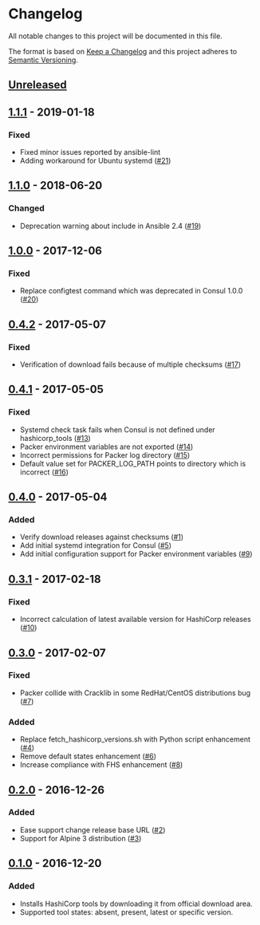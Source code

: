 # Changelog

All notable changes to this project will be documented in this file.

The format is based on [Keep a Changelog](http://keepachangelog.com/en/1.0.0/)
and this project adheres to [Semantic Versioning](http://semver.org/spec/v2.0.0.html).

## [Unreleased](../../releases/tag/X.Y.Z)

## [1.1.1](../../releases/tag/1.1.0) - 2019-01-18

### Fixed

- Fixed minor issues reported by ansible-lint
- Adding workaround for Ubuntu systemd  ([#21](../../issues/21))

## [1.1.0](../../releases/tag/1.1.0) - 2018-06-20

### Changed

- Deprecation warning about include in Ansible 2.4 ([#19](../../issues/19))

## [1.0.0](../../releases/tag/1.0.0) - 2017-12-06

### Fixed

- Replace configtest command which was deprecated in Consul 1.0.0  ([#20](../../issues/20))

## [0.4.2](../../releases/tag/0.4.2) - 2017-05-07

### Fixed

- Verification of download fails because of multiple checksums ([#17](../../issues/17))

## [0.4.1](../../releases/tag/0.4.1) - 2017-05-05

### Fixed

- Systemd check task fails when Consul is not defined under hashicorp_tools ([#13](../../issues/13))
- Packer environment variables are not exported ([#14](../../issues/14))
- Incorrect permissions for Packer log directory ([#15](../../issues/15))
- Default value set for PACKER_LOG_PATH points to directory which is incorrect ([#16](../../issues/16))

## [0.4.0](../../releases/tag/0.4.0) - 2017-05-04

### Added

- Verify download releases against checksums ([#1](../../issues/1))
- Add initial systemd integration for Consul ([#5](../../issues/5))
- Add initial configuration support for Packer environment variables ([#9](../../issues/9))

## [0.3.1](../../releases/tag/0.3.1) - 2017-02-18

### Fixed

- Incorrect calculation of latest available version for HashiCorp releases ([#10](../../issues/10))

## [0.3.0](../../releases/tag/0.3.0) - 2017-02-07

### Fixed

- Packer collide with Cracklib in some RedHat/CentOS distributions bug ([#7](../../issues/7))

### Added

- Replace fetch_hashicorp_versions.sh with Python script enhancement ([#4](../../issues/4))
- Remove default states enhancement ([#6](../../issues/6))
- Increase compliance with FHS enhancement ([#8](../../issues/8))

## [0.2.0](../../releases/tag/0.2.0) - 2016-12-26

### Added

- Ease support change release base URL ([#2](../../issues/2))
- Support for Alpine 3 distribution ([#3](../../issues/3))

## [0.1.0](../../releases/tag/0.1.0) - 2016-12-20

### Added

- Installs HashiCorp tools by downloading it from official download area.
- Supported tool states: absent, present, latest or specific version.
